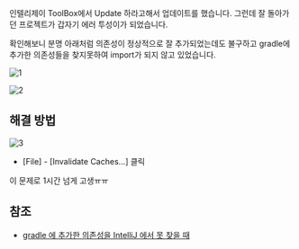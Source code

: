 인텔리제이 ToolBox에서 Update 하라고해서 업데이트를 했습니다. 그런데 잘 돌아가던 프로젝트가 갑자기 에러 투성이가 되었습니다.   

확인해보니 분명 아래처럼 의존성이 정상적으로 잘 추가되었는데도 불구하고 gradle에 추가한 의존성들을 찾지못하여 import가 되지 않고 있었습니다.

![1]()   

![2]()   

## 해결 방법
![3]()   
* [File] - [Invalidate Caches...] 클릭

이 문제로 1시간 넘게 고생ㅠㅠ

## 참조
* [gradle 에 추가한 의존성을 IntelliJ 에서 못 찾을 때](https://www.lesstif.com/spring/gradle-intellij-113345573.html)